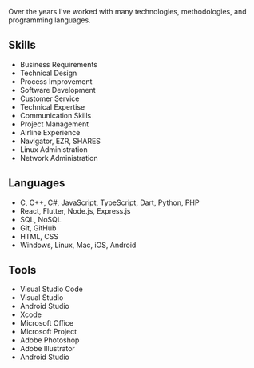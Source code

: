 Over the years I've worked with many technologies, methodologies, and programming languages.

## Skills
* Business Requirements
* Technical Design
* Process Improvement
* Software Development
* Customer Service	
* Technical Expertise
* Communication Skills
* Project Management
* Airline Experience
* Navigator, EZR, SHARES
* Linux Administration
* Network Administration
## Languages
* C, C++, C#, JavaScript, TypeScript, Dart, Python, PHP
* React, Flutter, Node.js, Express.js
* SQL, NoSQL
* Git, GitHub
* HTML, CSS
* Windows, Linux, Mac, iOS, Android
## Tools
* Visual Studio Code
* Visual Studio
* Android Studio
* Xcode
* Microsoft Office
* Microsoft Project
* Adobe Photoshop
* Adobe Illustrator
* Android Studio


  